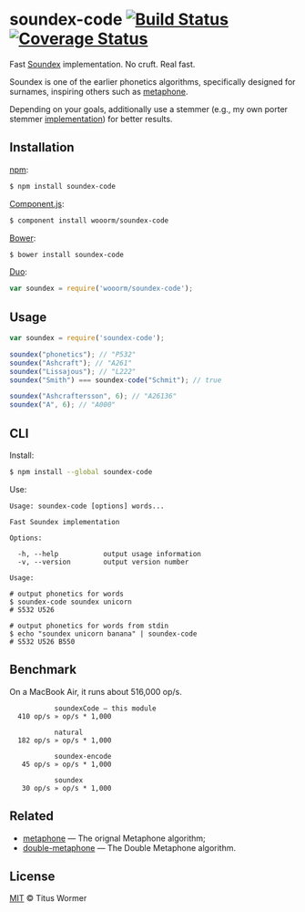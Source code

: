 # soundex-code [![Build Status](https://img.shields.io/travis/wooorm/soundex-code.svg?style=flat)](https://travis-ci.org/wooorm/soundex-code) [![Coverage Status](https://img.shields.io/coveralls/wooorm/soundex-code.svg?style=flat)](https://coveralls.io/r/wooorm/soundex-code?branch=master)

Fast [Soundex](http://en.wikipedia.org/wiki/Soundex) implementation. No cruft. Real fast.

Soundex is one of the earlier phonetics algorithms, specifically designed for surnames, inspiring others such as [metaphone](https://github.com/wooorm/metaphone).

Depending on your goals, additionally use a stemmer (e.g., my own porter stemmer [implementation](https://github.com/wooorm/stemmer)) for better results.

## Installation

[npm](https://docs.npmjs.com/cli/install):

```bash
$ npm install soundex-code
```

[Component.js](https://github.com/componentjs/component):

```bash
$ component install wooorm/soundex-code
```

[Bower](http://bower.io/#install-packages):

```bash
$ bower install soundex-code
```

[Duo](http://duojs.org/#getting-started):

```javascript
var soundex = require('wooorm/soundex-code');
```

## Usage

```javascript
var soundex = require('soundex-code');

soundex("phonetics"); // "P532"
soundex("Ashcraft"); // "A261"
soundex("Lissajous"); // "L222"
soundex("Smith") === soundex-code("Schmit"); // true

soundex("Ashcraftersson", 6); // "A26136"
soundex("A", 6); // "A000"
```

## CLI

Install:

```bash
$ npm install --global soundex-code
```

Use:

```text
Usage: soundex-code [options] words...

Fast Soundex implementation

Options:

  -h, --help           output usage information
  -v, --version        output version number

Usage:

# output phonetics for words
$ soundex-code soundex unicorn
# S532 U526

# output phonetics for words from stdin
$ echo "soundex unicorn banana" | soundex-code
# S532 U526 B550
```

## Benchmark

On a MacBook Air, it runs about 516,000 op/s.

```text
           soundexCode — this module
  410 op/s » op/s * 1,000

           natural
  182 op/s » op/s * 1,000

           soundex-encode
   45 op/s » op/s * 1,000

           soundex
   30 op/s » op/s * 1,000
```

## Related

- [metaphone](https://github.com/wooorm/metaphone) — The orignal Metaphone algorithm;
- [double-metaphone](https://github.com/wooorm/metaphone) — The Double Metaphone algorithm.

## License

[MIT](LICENSE) © Titus Wormer
